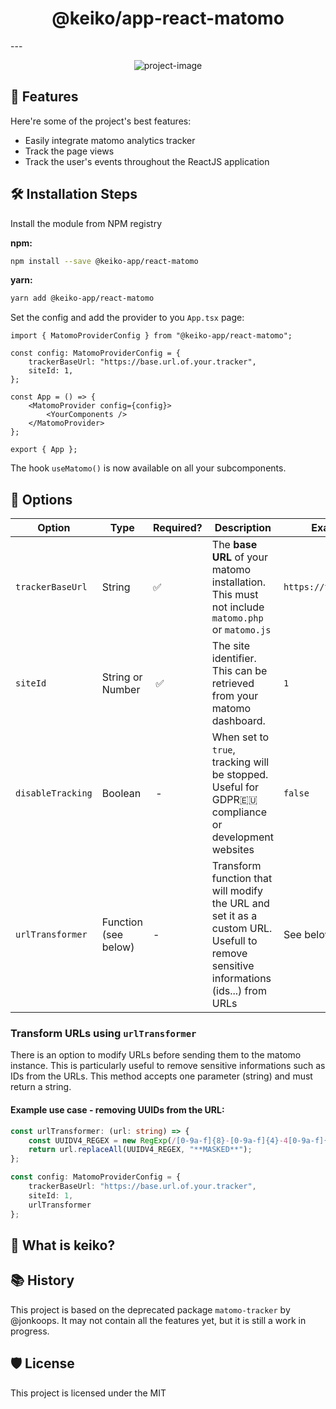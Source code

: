 <h1 align="center" id="title">@keiko/app-react-matomo</h1>
---

<p align="center"><img src="https://socialify.git.ci/keiko-app/react-matomo/image?description=1&amp;font=Source%20Code%20Pro&amp;forks=1&amp;issues=1&amp;language=1&amp;name=1&amp;owner=1&amp;pulls=1&amp;stargazers=1&amp;theme=Auto" alt="project-image" with="75%"></p>

## 🧐 Features

Here're some of the project's best features:

- Easily integrate matomo analytics tracker
- Track the page views
- Track the user's events throughout the ReactJS application

## 🛠️ Installation Steps

Install the module from NPM registry

**npm:**

```bash
npm install --save @keiko-app/react-matomo
```

**yarn:**

```bash
yarn add @keiko-app/react-matomo
```

Set the config and add the provider to you `App.tsx` page:

```tsx
import { MatomoProviderConfig } from "@keiko-app/react-matomo";

const config: MatomoProviderConfig = {
	trackerBaseUrl: "https://base.url.of.your.tracker",
	siteId: 1,
};

const App = () => {
	<MatomoProvider config={config}>
		<YourComponents />	
	</MatomoProvider>
};

export { App };
```

The hook `useMatomo()` is now available on all your subcomponents. 




## 🔧 Options

| Option | Type | Required? | Description | Example |
| --- | --- | --- | --- | --- |
| `trackerBaseUrl` | String | ✅ | The **base URL** of your matomo installation. This must not include `matomo.php` or `matomo.js` | `https://track.me.eu` |
| `siteId` |  String or Number | ✅ | The site identifier. This can be retrieved from your matomo dashboard. | `1` |
| `disableTracking` | Boolean | - | When set to `true`, tracking will be stopped. Useful for GDPR🇪🇺 compliance or development websites | `false` |
| `urlTransformer` | Function (see below) | - | Transform function that will modify the URL and set it as a custom URL. Usefull to remove sensitive informations (ids...) from URLs | See below |

### Transform URLs using `urlTransformer`

There is an option to modify URLs before sending them to the matomo instance. This is particularly useful to remove sensitive informations such as IDs from the URLs. This method accepts one parameter (string) and must return a string. 

#### Example use case - removing UUIDs from the URL: 
```typescript
const urlTransformer: (url: string) => {
	const UUIDV4_REGEX = new RegExp(/[0-9a-f]{8}-[0-9a-f]{4}-4[0-9a-f]{3}-[89ab][0-9a-f]{3}-[0-9a-f]{12}/, "g");
	return url.replaceAll(UUIDV4_REGEX, "**MASKED**");
};

const config: MatomoProviderConfig = {
	trackerBaseUrl: "https://base.url.of.your.tracker",
	siteId: 1,
	urlTransformer
};
```

## 💖 What is keiko?

## 📚 History

This project is based on the deprecated package `matomo-tracker` by @jonkoops. It may not contain all the features yet, but it is still a work in progress.  

## 🛡️ License

This project is licensed under the MIT
